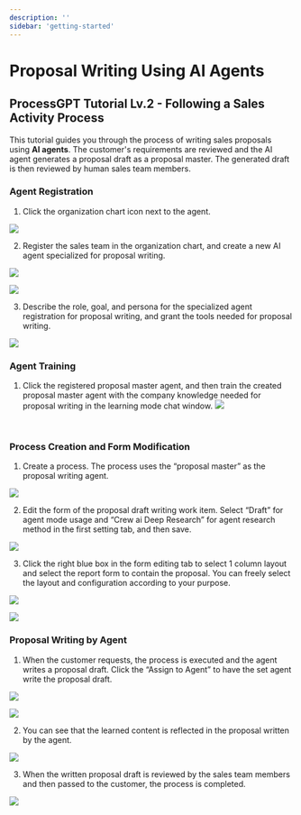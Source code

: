 ```yaml
---
description: ''
sidebar: 'getting-started'
---
```


# Proposal Writing Using AI Agents

## ProcessGPT Tutorial Lv.2 - Following a Sales Activity Process

This tutorial guides you through the process of writing sales proposals using **AI agents**.
The customer's requirements are reviewed and the AI agent generates a proposal draft as a proposal master. The generated draft is then reviewed by human sales team members.


### Agent Registration

1. Click the organization chart icon next to the agent.

![](../../../uengine-image/process-gpt/en/tutorial/lv2-1.png)
<br>

2. Register the sales team in the organization chart, and create a new AI agent specialized for proposal writing.

![](../../../uengine-image/process-gpt/en/tutorial/lv2-2.png)

![](../../../uengine-image/process-gpt/en/tutorial/lv2-3.png)
<br>

3. Describe the role, goal, and persona for the specialized agent registration for proposal writing, and grant the tools needed for proposal writing.

![](../../../uengine-image/process-gpt/en/tutorial/lv2-4.png)
<br>


### Agent Training

1. Click the registered proposal master agent, and then train the created proposal master agent with the company knowledge needed for proposal writing in the learning mode chat window.
![](../../../uengine-image/process-gpt/en/tutorial/lv2-5.png)
<br>


### Process Creation and Form Modification

1. Create a process. The process uses the “proposal master” as the proposal writing agent.

![](../../../uengine-image/process-gpt/en/tutorial/lv2-6.png)
<br>

2. Edit the form of the proposal draft writing work item. Select “Draft” for agent mode usage and “Crew ai Deep Research” for agent research method in the first setting tab, and then save.

![](../../../uengine-image/process-gpt/en/tutorial/lv2-7.png)
<br>

3. Click the right blue box in the form editing tab to select 1 column layout and select the report form to contain the proposal. You can freely select the layout and configuration according to your purpose.

![](../../../uengine-image/process-gpt/en/tutorial/lv2-8.png)

![](../../../uengine-image/process-gpt/en/tutorial/lv2-9.png)
<br>


### Proposal Writing by Agent

1. When the customer requests, the process is executed and the agent writes a proposal draft. Click the “Assign to Agent” to have the set agent write the proposal draft.

![](../../../uengine-image/process-gpt/en/tutorial/lv2-10.png)

![](../../../uengine-image/process-gpt/en/tutorial/lv2-11.png)
<br>

2. You can see that the learned content is reflected in the proposal written by the agent.

![](../../../uengine-image/process-gpt/en/tutorial/lv2-12.png)
<br>

3. When the written proposal draft is reviewed by the sales team members and then passed to the customer, the process is completed.

![](../../../uengine-image/process-gpt/en/tutorial/lv2-13.png)

